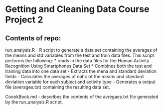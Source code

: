 # Getting and Cleaning Data Course Project 2

## Contents of repo:

run_analysis.R  - R script to generate a data set containing the averages of the means and std variables
                  from the test and train data files.  This script performs the following:
                  * reads in the data files for the Human Activity Recognition Using Smartphones Data Set
                  * Combines both the test and training data into one data set
                  - Extracts the mena and standard deviation fields
                  - Calculates the averages of eahc of the means and standard deviation variable for each
                       subject and activity type
                  - Generates a output file (averages.txt) containing the resulting data set.
                  
  CoookBook.md  - describes the contents of the avregaes.txt file generated by the run_analysis.R script.
